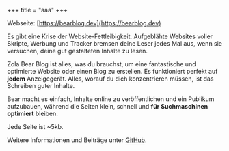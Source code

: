 +++
title = "aaa"
+++

Webseite: [https://bearblog.dev](https://bearblog.dev)

Es gibt eine Krise der Website-Fettleibigkeit. Aufgeblähte Websites voller Skripte, Werbung und Tracker bremsen deine Leser jedes Mal aus, wenn sie versuchen, deine gut gestalteten Inhalte zu lesen.

Zola Bear Blog ist alles, was du brauchst, um eine fantastische und optimierte Website oder einen Blog zu erstellen. Es funktioniert perfekt auf **jedem** Anzeigegerät. Alles, worauf du dich konzentrieren müssen, ist das Schreiben guter Inhalte.

Bear macht es einfach, Inhalte online zu veröffentlichen und ein Publikum aufzubauen, während die Seiten klein, schnell und **für Suchmaschinen optimiert** bleiben.

Jede Seite ist ~5kb.

Weitere Informationen und Beiträge unter [GitHub](https://github.com/HermanMartinus/bearblog).
